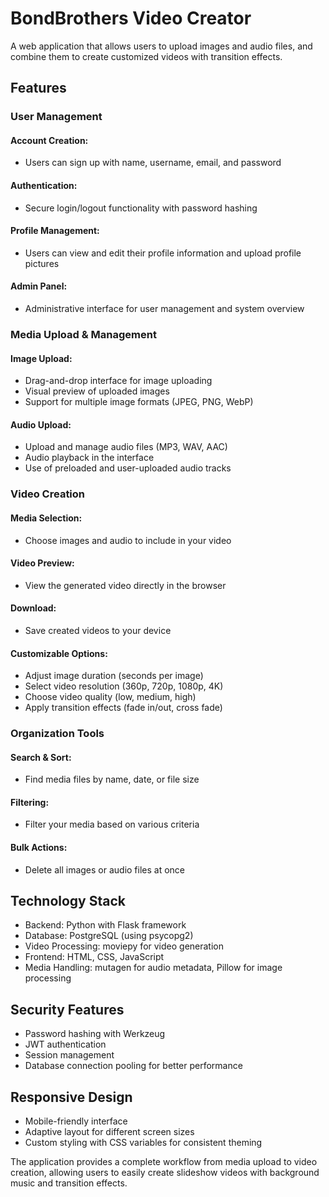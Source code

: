 # BondBrothers Video Creator
A web application that allows users to upload images and audio files, and combine them to create customized videos with transition effects.

## Features
### User Management
#### Account Creation: 
- Users can sign up with name, username, email, and password
#### Authentication: 
- Secure login/logout functionality with password hashing
#### Profile Management: 
- Users can view and edit their profile information and upload profile pictures
#### Admin Panel: 
- Administrative interface for user management and system overview

### Media Upload & Management
#### Image Upload:

- Drag-and-drop interface for image uploading
- Visual preview of uploaded images
- Support for multiple image formats (JPEG, PNG, WebP)

#### Audio Upload:

- Upload and manage audio files (MP3, WAV, AAC)
- Audio playback in the interface
- Use of preloaded and user-uploaded audio tracks

### Video Creation
#### Media Selection: 
- Choose images and audio to include in your video

#### Video Preview: 
- View the generated video directly in the browser

#### Download: 
- Save created videos to your device
#### Customizable Options:

- Adjust image duration (seconds per image)
- Select video resolution (360p, 720p, 1080p, 4K)
- Choose video quality (low, medium, high)
- Apply transition effects (fade in/out, cross fade)


### Organization Tools
#### Search & Sort: 
- Find media files by name, date, or file size
#### Filtering: 
- Filter your media based on various criteria
#### Bulk Actions: 
- Delete all images or audio files at once

## Technology Stack
- Backend: Python with Flask framework
- Database: PostgreSQL (using psycopg2)
- Video Processing: moviepy for video generation
- Frontend: HTML, CSS, JavaScript
- Media Handling: mutagen for audio metadata, Pillow for image processing

## Security Features
- Password hashing with Werkzeug
- JWT authentication
- Session management
- Database connection pooling for better performance

## Responsive Design
- Mobile-friendly interface
- Adaptive layout for different screen sizes
- Custom styling with CSS variables for consistent theming


The application provides a complete workflow from media upload to video creation, allowing users to easily create slideshow videos with background music and transition effects.